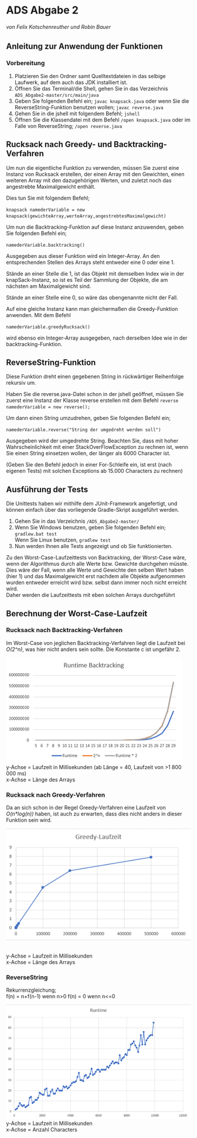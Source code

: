 # ADS Abgabe 2
###### von Felix Kotschenreuther und Robin Bauer

## Anleitung zur Anwendung der Funktionen

### Vorbereitung
1. Platzieren Sie den Ordner samt Quelltextdateien in das selbige Laufwerk, auf dem auch das JDK installiert ist.
2. Öffnen Sie das Terminal/die Shell, gehen Sie in das Verzeichnis `ADS_Abgabe2-master/src/main/java`
3. Geben Sie folgenden Befehl ein;
       `javac knapsack.java` oder wenn Sie die ReverseString-Funktion benutzen wollen; 
   `javac reverse.java`
4. Gehen Sie in die jshell mit folgendem Befehl;
    `jshell`
5. Öffnen Sie die Klassendatei mit dem Befehl `/open knapsack.java` oder im Falle von ReverseString; `/open reverse.java`


## Rucksack nach Greedy- und Backtracking-Verfahren
Um nun die eigentliche Funktion zu verwenden, müssen Sie zuerst eine Instanz von Rucksack erstellen, der einen
Array mit den Gewichten, einen weiteren Array mit den dazugehörigen Werten, und zuletzt noch das angestrebte Maximalgewicht enthält.

Dies tun Sie mit folgendem Befehl;

`knapsack namederVariable = new knapsack(gewichteArray,werteArray,angestrebtesMaximalgewicht)`

Um nun die Backtracking-Funktion auf diese Instanz anzuwenden, geben Sie folgenden Befehl ein;

`namederVariable.backtracking()`

Ausgegeben aus dieser Funktion wird ein Integer-Array. An den entsprechenden Stellen des Arrays steht entweder eine 0 oder eine 1.

Stände an einer Stelle die 1, ist das Objekt mit demselben Index wie in der knapSack-Instanz, so ist es Teil der Sammlung der Objekte, die am nächsten am Maximalgewicht sind.

Stände an einer Stelle eine 0, so wäre das obengenannte nicht der Fall.

Auf eine gleiche Instanz kann man gleichermaßen die Greedy-Funktion anwenden. Mit dem Befehl

`namederVariable.greedyRucksack()`

wird ebenso ein Integer-Array ausgegeben, nach derselben Idee wie in der backtracking-Funktion.



## ReverseString-Funktion

Diese Funktion dreht einen gegebenen String in rückwärtiger Reihenfolge rekursiv um.

Haben Sie die reverse.java-Datei schon in der jshell geöffnet, müssen Sie zuerst eine Instanz der Klasse reverse erstellen
mit dem Befehl `reverse namederVariable = new reverse();`

Um dann einen String umzudrehen, geben Sie folgenden Befehl ein;

`namederVariable.reverse("String der umgedreht werden soll")`

Ausgegeben wird der umgedrehte String. Beachten Sie, dass mit hoher Wahrscheinlichkeit mit einer StackOverFlowException zu rechnen ist, wenn Sie einen String einsetzen wollen, der länger als 6000 Character ist.

(Geben Sie den Befehl jedoch in einer For-Schleife ein, ist erst (nach eigenen Tests) mit solchen Exceptions ab 15.000 Characters zu rechnen)

## Ausführung der Tests

Die Unittests haben wir mithilfe dem JUnit-Framework angefertigt, und können einfach über das vorliegende Gradle-Skript ausgeführt werden.

1. Gehen Sie in das Verzeichnis `/ADS_Abgabe2-master/`
2. Wenn Sie Windows benutzen, geben Sie folgenden Befehl ein; `gradlew.bat test`</br>Wenn Sie Linux benutzen, `gradlew test`
3. Nun werden Ihnen alle Tests angezeigt und ob Sie funktionierten.

Zu den Worst-Case-Laufzeittests von Backtracking, der Worst-Case wäre, wenn der Algorithmus durch alle Werte bzw. Gewichte durchgehen müsste. Dies wäre der Fall, wenn alle Werte und Gewichte den selben Wert haben (hier 1) und das Maximalgewicht erst nachdem alle Objekte aufgenommen wurden entweder erreicht wird bzw. selbst dann immer noch nicht erreicht wird. </br>Daher werden die Laufzeittests mit eben solchen Arrays durchgeführt

## Berechnung der Worst-Case-Laufzeit


### Rucksack nach Backtracking-Verfahren
Im Worst-Case von jeglichen Backtracking-Verfahren liegt die Laufzeit bei _O(2^n)_, was hier nicht anders sein sollte. Die Konstante c ist ungefähr 2.

![graph backtracking runtime](backtrackingruntime.png)
<br/>y-Achse = Laufzeit in Millisekunden (ab Länge = 40, Laufzeit von >1 800 000 ms)<br/>x-Achse = Länge des Arrays

### Rucksack nach Greedy-Verfahren
Da an sich schon in der Regel Greedy-Verfahren eine Laufzeit von _O(n*log(n))_ haben, ist auch zu erwarten, dass dies nicht anders in dieser Funktion sein wird.

![Graph Greedy-Verfahren Runtime](GreedyRunTime.png)

<br/>y-Achse = Laufzeit in Millisekunden<br/>x-Achse = Länge des Arrays

### ReverseString

Rekurrenzgleichung; 
</br>f(n) = n+f(n-1)        wenn n>0
f(n) = 0      wenn n<=0

![img.png](img.png)
<br/>y-Achse = Laufzeit in Millisekunden<br/>x-Achse = Anzahl Characters


